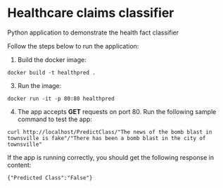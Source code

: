 # Healthcare claims classifier

Python application to demonstrate the health fact classifier

Follow the steps below to run the application:

1. Build the docker image:

`docker build -t healthpred .`

3. Run the image:

`docker run -it -p 80:80 healthpred`

4. The app accepts **GET** requests on port 80. Run the following sample command to test the app:

`curl http://localhost/PredictClass/"The news of the bomb blast in townsville is fake"/"There has been a bomb blast in the city of townsville"`

If the app is running correctly, you should get the following response in content:

`{"Predicted Class":"False"}` 